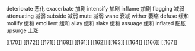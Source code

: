 




deteriorate 恶化
exacerbate 加剧
intensify 加剧
inflame 加剧
flagging 减弱
attenuating 减弱
subside 减弱
mute 减弱
wane 衰减
wither 萎缩
defuse 缓和
mollify 缓和
emollient 缓和
allay 缓和
slake 缓和
assuage 缓和
inflated 膨胀
upsurge 上涨

[[170]]
[[172]]
[[171]]
[[168]]
[[161]]
[[162]]
[[163]]
[[164]]
[[166]]
[[167]]